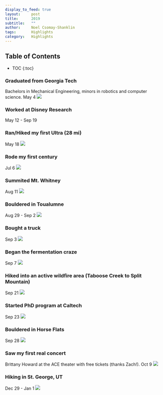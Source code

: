 ```yaml
---
display_to_feed: true
layout:     post
title:      2019
subtitle:   "" 
author:     Noel Csomay-Shanklin
tags:       Highlights
category:   Highlights
---
```

## Table of Contents
* TOC
{:toc}

### Graduated from Georgia Tech
Bachelors in Mechanical Engineering, minors in robotics and computer science. May 4
<img src = "https://lh3.googleusercontent.com/C77OS07wCOlEg0_iWr2AmTF8KIbo4QOUSpdYhjh9NruN5MGDac-VFjgV7YRqgumMH3tU6TDHtZtdaCNiOTEX4A6Nf_EQLs54zeAAD-HVG60opqyyvWmTkDnbgv10wb6V9o19oMmjSKc"/>
### Worked at Disney Research
May 12 - Sep 19
### Ran/Hiked my first Ultra (28 mi)
May 18
<img src = "https://lh3.googleusercontent.com/bh-u5q03AJuuS4ylgz3c7VkGimVHuWoqxpkkDlG23INy41_9IvRDeaN1oBvBMVrAI2rRxL-uVAQrK21KG5N5tLTjDgyRz4nX7s7zjhec-IEaJ1BjvqDub8iMthmzng0UiALRlLwZsLw"  />
### Rode my first century
Jul 6
<img src = "https://lh3.googleusercontent.com/uDO8azK54fzWAuUAoTi8GMOPD0kylGXRCZOL43lOoKgCNHMz5qfReMXoULIJkISdOWVhMjbIHy9ZOTOG7q20AVeNwAozy_zpX5ljXH0ORwZFhm0-ocIV6cYBOn6r0tmOwLhIqdQKeNg"/>
### Summited Mt. Whitney
Aug 11
<img src = "https://lh3.googleusercontent.com/BTtC3i6kOxlltpp1AsqcknlQKkB1mYziCsxpCDaVnQREibtoW5VS3JQMrzNDxVGl9TkF8e0_Py2MnlMSV5R0h0lQBHBkd4dU8zaGzy82A4NDPO7k8JHAedGIdjCg2uX_YfkJwgdTfeA" />
### Bouldered in Toualumne 
Aug 29 - Sep 2
<img src = "https://lh3.googleusercontent.com/7Uc5Kroc1l0XwYRRKGFzaUmaFzkOfEFloY0JMckuZHeHPUZsU3nm6wzKVoowwJV2qTV6sT369KxfKx26xSVqb1SHGXynkX8JISBeVnd_yDKtkT4iZf-3DFIY9UVKzpWo8cReYYh495s" />
### Bought a truck
Sep 3
<img src = "https://lh3.googleusercontent.com/TPxmS97NnKpdOh74BhRn0uckjd2ImT3wav5yPfeNNdqZ7GHsKcn5oVbUAFIQcFBLugnc0Kw2ZRdXlZha8MheohFZwMBCbDCa0SWl5vORwijHDJjawRdfI75DO9CUOD55jvIVwB82pRw" />
### Began the fermentation craze
Sep 7
<img src = "https://lh3.googleusercontent.com/rLBmGBkcoyvFHj33gDERVOFcQijovnlCTiOHy6-sH8-ehb8zLrgnwz1OmaV45uiN6N8udQC7ptrWse2OP58dH3Wvsxwcq6U9M2Bct-8z-14efsU040mx29akzPpVozedSr0vCSkvxMI" />
### Hiked into an active wildfire area (Taboose Creek to Split Mountain)
Sep 21
<img src = "https://lh3.googleusercontent.com/pY97aFncLXUr6TeMs_JCJ1pwPaaa5hiEkTyzN16BsKUcrdGaDVb7-9Lxe1BjxeyBbYq8UoqsZim9UPWLdrpNOHOt_fDZKgXT58Zm2i0nAV0xP53zYvLWDh02lfu63BOqKKb0X3IhnWE" />
### Started PhD program at Caltech
Sep 23
<img src = "https://lh3.googleusercontent.com/Mw5bBEX4r9W-PZrEvZJp43FUGI09H7rrutYeRTIlQBjPilEEJ715UE-dylNzWUsrPKF5oXFGo-AxGx8JnLWNCl6uJRppGTmdIzdGJwShiojJAJa1mG1hYgcSQIKToYQeCYzJgQnbSjs" />
### Bouldered in Horse Flats
Sep 28
<img src = "https://lh3.googleusercontent.com/j1WTsH_b4FgWuGlza8gLFbeapZgWzhRYBdyfKClX5eiR2Js01DA_zuXu5tct2CBQKhMA9asObuaxnO0xv7sfkReu0o9gavUp90ROkMaTvz7pyMNjMgUEen4TG84yFQCTH77yQ_NJR_4"  />
### Saw my first real concert
Brittany Howard at the ACE theater with free tickets (thanks Zach!). Oct 9
<img src = "https://lh3.googleusercontent.com/QTLCuRj4sFLhrQr2e9st0LF8PXctLZvnpMbKChm-L5cxZKgjfjYmwlf5XCcVXvupklBug1lhmVF2hZhZPs_2SNf64D1GxwQrGfgK_ad9gbLW6RsBWKNY4AK7-32NFzyfdffPJJj3c-k"/>
### Hiking in St. George, UT
Dec 29 - Jan 1
<img src = "https://lh3.googleusercontent.com/hdM7XRwkM_zyApJZCNSQrLSdJXUnwxAfGf0yGyCJ60pL9dmLt5YYEKCnuAyzUUWc7S-0iT8_8lBi5gIFpVTXc_tV-cc4AktU0e53FM5kGxZz583GgHCNwwTRomij05DtSchRUfIGeFw" />

